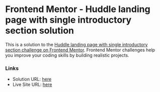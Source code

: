 # Frontend Mentor - Huddle landing page with single introductory section solution

This is a solution to the [Huddle landing page with single introductory section challenge on Frontend Mentor](https://www.frontendmentor.io/challenges/huddle-landing-page-with-a-single-introductory-section-B_2Wvxgi0). Frontend Mentor challenges help you improve your coding skills by building realistic projects. 

### Links

- Solution URL: [here](https://www.frontendmentor.io/solutions/responsive-landing-page-with-css-custom-properties-opll95H0eO)
- Live Site URL: [here](https://fancy-unicorn-08c13b.netlify.app)
